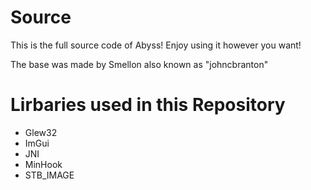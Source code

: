 # Source
This is the full source code of Abyss!
Enjoy using it however you want!

The base was made by Smellon also known as "johncbranton"

# Lirbaries used in this Repository
- Glew32
- ImGui
- JNI
- MinHook
- STB_IMAGE
